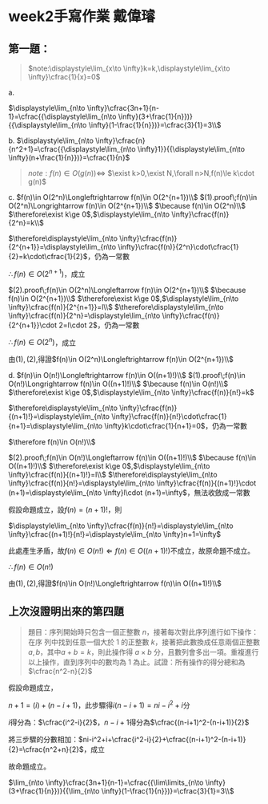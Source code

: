 <script type="text/javascript" src="http://cdn.mathjax.org/mathjax/latest/MathJax.js?config=TeX-AMS-MML_HTMLorMML"></script>
<script type="text/x-mathjax-config">
    MathJax.Hub.Config({ tex2jax: {inlineMath: [['$', '$']]}, messageStyle: "none" });
</script>

# week2手寫作業 戴偉璿
## 第一題：
> $note:\displaystyle\lim_{x\to \infty}k=k,\displaystyle\lim_{x\to \infty}\cfrac{1}{x}=0$

$\text{a}.$

$\displaystyle\lim_{n\to \infty}\cfrac{3n+1}{n-1}=\cfrac{{\displaystyle\lim_{n\to \infty}(3+\frac{1}{n}})}{{\displaystyle\lim_{n\to \infty}(1-\frac{1}{n}})}=\cfrac{3}{1}=3\\$

$\text{b}.$
$\displaystyle\lim_{n\to \infty}\cfrac{n}{n^2+1}=\cfrac{{\displaystyle\lim_{n\to \infty}1}}{{\displaystyle\lim_{n\to \infty}(n+\frac{1}{n}})}=\cfrac{1}{n}$

>$note:f(n)\in O(g(n))\Leftrightarrow$ $\exist k>0,\exist N,\forall n>N,f(n)\le k\cdot g(n)$

$\text{c}.$
$f(n)\in O(2^n)\Longleftrightarrow f(n)\in O(2^{n+1})\\$
$(1).proof\;f(n)\in O(2^n)\Longrightarrow f(n)\in O(2^{n+1})\\$
$\because f(n)\in O(2^n)\\$
$\therefore\exist k\ge 0$,$\displaystyle\lim_{n\to \infty}\cfrac{f(n)}{2^n}=k\\$

$\therefore\displaystyle\lim_{n\to \infty}\cfrac{f(n)}{2^{n+1}}=\displaystyle\lim_{n\to \infty}\cfrac{f(n)}{2^n}\cdot\cfrac{1}{2}=k\cdot\cfrac{1}{2}$，仍為一常數

$\therefore f(n)\in O(2^{n+1})$，成立

$(2).proof\;f(n)\in O(2^n)\Longleftarrow f(n)\in O(2^{n+1})\\$
$\because f(n)\in O(2^{n+1})\\$
$\therefore\exist k\ge 0$,$\displaystyle\lim_{n\to \infty}\cfrac{f(n)}{2^{n+1}}=l\\$
$\therefore\displaystyle\lim_{n\to \infty}\cfrac{f(n)}{2^n}=\displaystyle\lim_{n\to \infty}\cfrac{f(n)}{2^{n+1}}\cdot 2=l\cdot 2$，仍為一常數

$\therefore f(n)\in O(2^n)$，成立

由$(1),(2),$得證$f(n)\in O(2^n)\Longleftrightarrow f(n)\in O(2^{n+1})\\$

$\text{d}.$
$f(n)\in O(n!)\Longleftrightarrow f(n)\in O((n+1)!)\\$
$(1).proof\;f(n)\in O(n!)\Longrightarrow f(n)\in O((n+1)!)\\$
$\because f(n)\in O(n!)\\$
$\therefore\exist k\ge 0$,$\displaystyle\lim_{n\to \infty}\cfrac{f(n)}{n!}=k$

$\therefore\displaystyle\lim_{n\to \infty}\cfrac{f(n)}{(n+1)!}=\displaystyle\lim_{n\to \infty}\cfrac{f(n)}{n!}\cdot\cfrac{1}{n+1}=\displaystyle\lim_{n\to \infty}k\cdot\cfrac{1}{n+1}=0$，仍為一常數

$\therefore f(n)\in O(n!)\\$

$(2).proof\;f(n)\in O(n!)\Longleftarrow f(n)\in O((n+1)!)\\$
$\because f(n)\in O((n+1)!)\\$
$\therefore\exist k\ge 0$,$\displaystyle\lim_{n\to \infty}\cfrac{f(n)}{(n+1)!}=l\\$
$\therefore\displaystyle\lim_{n\to \infty}\cfrac{f(n)}{n!}=\displaystyle\lim_{n\to \infty}\cfrac{f(n)}{(n+1)!}\cdot (n+1)=\displaystyle\lim_{n\to \infty}l\cdot (n+1)=\infty$，無法收斂成一常數

假設命題成立，設$f(n)=(n+1)!$，則

$\displaystyle\lim_{n\to \infty}\cfrac{f(n)}{n!}=\displaystyle\lim_{n\to \infty}\cfrac{(n+1)!}{n!}=\displaystyle\lim_{n\to \infty}n+1=\infty$

此處產生矛盾，故$f(n)\in O(n!)\Longleftarrow f(n)\in O((n+1)!)$不成立，故原命題不成立。


$\therefore f(n)\in O(n!)$

由$(1),(2),$得證$f(n)\in O(n!)\Longleftrightarrow f(n)\in O((n+1)!)\\$

## 上次沒證明出來的第四題

> 題目：序列開始時只包含一個正整數 $n$，接著每次對此序列進行如下操作：在序
列中找到任意一個大於 1 的正整數 $k$，接著把此數換成任意兩個正整數 $a, b$，其中$a + b = k$，則此操作得 $a × b$ 分，且數列會多出一項。重複進行以上操作，直到序列中的數均為 1 為止。試證：所有操作的得分總和為$\cfrac{n^2-n}{2}$

假設命題成立，

$n+1=(i)+(n-i+1)$，此步驟得$i(n-i+1)=ni-i^2+i$分

$i$得分為：$\cfrac{i^2-i}{2}$，$n-i+1$得分為$\cfrac{(n-i+1)^2-(n-i+1)}{2}$

將三步驟的分數相加：$ni-i^2+i+\cfrac{i^2-i}{2}+\cfrac{(n-i+1)^2-(n-i+1)}{2}=\cfrac{n^2+n}{2}$，成立

故命題成立。




$\lim_{n\to \infty}\cfrac{3n+1}{n-1}=\cfrac{{\lim\limits_{n\to \infty}(3+\frac{1}{n}})}{{\lim_{n\to \infty}(1-\frac{1}{n}})}=\cfrac{3}{1}=3\\$


